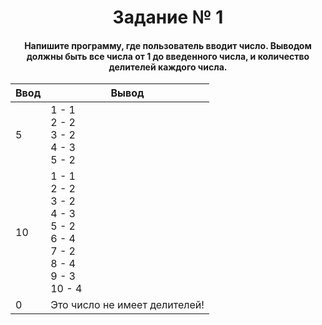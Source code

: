 <h1 align="center">Задание № 1</h1>

<h4 align="center">Напишите программу, где пользователь вводит число. Выводом должны быть все числа от 1 до введенного числа, и количество делителей каждого числа.</h4>

| Ввод | Вывод |
|----------|----------|
| 5 | 1 - 1</br>2 - 2</br>3 - 2</br>4 - 3</br>5 - 2 |
| 10 | 1 - 1</br>2 - 2</br>3 - 2</br>4 - 3</br>5 - 2</br>6 - 4</br>7 - 2</br>8 - 4</br>9 - 3</br>10 - 4 |
| 0 | Это число не имеет делителей! |
